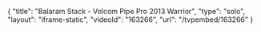 {
    "title": "Balaram Stack - Volcom Pipe Pro 2013 Warrior",
    "type": "solo",
    "layout": "iframe-static",
    "videoId": "163266",
    "url": "\/tvpembed\/163266"
}
